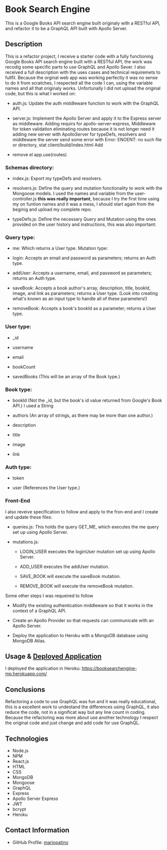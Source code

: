 # Book Search Engine
This is a Google Books API search engine built originaly with a RESTful API, and refactor it to be a GraphQL API built with Apollo Server.

## Description
This is a refactor project, I receive a starter code with a fully functioning Google Books API search engine built with a RESTful API, the work was recodig some specific parts to use GraphQL and Apollo Sever.
I also received a full description with the uses cases and  technical requiremets to fullfil. Because the orginal web app was working perfectly it was no sense to do it from scratches, I respected all the code I can, using the variable names and all that originaly works. Unfortunally I did not upload the original code, but this is what I worked on:

* auth.js: Update the auth middleware function to work with the GraphQL API.

* server.js: Implement the Apollo Server and apply it to the Express server as middleware. Adding requirs for apollo-server-express, Middleware for token validation  eliminating routes because it is not longer need it
adding new server with ApolloServer for typeDefs, resolvers and middleware
the server send some error with 
Error: ENOENT: no such file or directory, stat client/build/index.html
Add 
* remove el app.use(routes)


### Schemas directory:

* index.js: Export my typeDefs and resolvers.

* resolvers.js: Define the query and mutation functionality to work with the Mongoose models. I used the names and variable from the user-controller.js **this was really important**, because I try the first time using my on funtion names and it was a mess, I should start again from the beginig and upload my complete repo.

* typeDefs.js: Define the necessary Query and Mutation using the ones provided on the user history and instructions, this was also important:

### Query type:

*  me: Which returns a User type.
Mutation type:

* login: Accepts an email and password as parameters; returns an Auth type.

* addUser: Accepts a username, email, and password as parameters; returns an Auth type.

* saveBook: Accepts a book author's array, description, title, bookId, image, and link as parameters; returns a User type. (Look into creating what's known as an input type to handle all of these parameters!)

* removeBook: Accepts a book's bookId as a parameter; returns a User type.

### User type:

* _id

* username

* email

* bookCount

* savedBooks (This will be an array of the Book type.)

### Book type:

* bookId (Not the _id, but the book's id value returned from Google's Book API.) I used a String

* authors (An array of strings, as there may be more than one author.)

* description

* title

* image

* link

### Auth type:

* token

* user (References the User type.)

### Front-End
I also reveive specification to follow and apply to  the fron-end and I create and update these files:


* queries.js: This holds the query GET_ME, which  executes the me query set up using Apollo Server.

* mutations.js:

    - LOGIN_USER executes the loginUser mutation set up using Apollo Server.

    - ADD_USER executes the addUser mutation.

    - SAVE_BOOK will execute the saveBook mutation.

    - REMOVE_BOOK will execute the removeBook mutation.

Some other steps I was requeired to follow
- Modify the existing authentication middleware so that it works in the context of a GraphQL API.

- Create an Apollo Provider so that requests can communicate with an Apollo Server.

- Deploy the application to Heroku with a MongoDB database using MongoDB Atlas.




## Usage & [Deployed Application](https://shrouded-forest-18932.herokuapp.com/)

I deployed the application in Heroku: https://booksearchengine-mp.herokuapp.com/ 

## Conclusions
Refactoring a code to use GraphQL was fun and it was really educational, this is a excellent work to undestand the differences using GraphQL, it also reduce the code, not in a significat way but any line count in coding.
Because the refactoring was more about use another technology I respect the original code and just change and add code for use GraphQL.
 
## Technologies


* Node.js
* NPM
* React.js
* HTML
* CSS
* MongoDB
* Mongoose
* GraphQL 
* Express 
* Apollo Server Express 
* JWT
* bcrypt 
* Heroku

## Contact Information

* GitHub Profile: [mariopatino](https://github.com/mariopatino)
